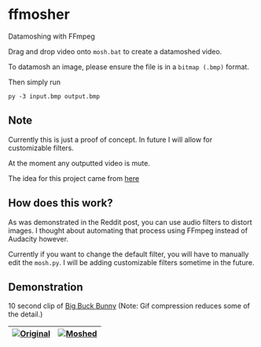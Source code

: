 # ffmosher
 Datamoshing with FFmpeg

Drag and drop video onto `mosh.bat` to create a datamoshed video.

To datamosh an image, please ensure the file is in a `bitmap (.bmp)` format.

Then simply run 

```
py -3 input.bmp output.bmp
```

## Note

Currently this is just a proof of concept. In future I will allow for customizable filters.

At the moment any outputted video is mute.

The idea for this project came from [here](https://www.reddit.com/r/datamoshing/comments/9s0los/datamoshd_a_screenshot_with_audacity_came_out/?utm_source=share&utm_medium=web2x&context=3)

## How does this work?

As was demonstrated in the Reddit post, you can use audio filters to distort images. I thought about automating that process using FFmpeg instead of Audacity however.

Currently if you want to change the default filter, you will have to manually edit the `mosh.py`. I will be adding customizable filters sometime in the future.

## Demonstration

10 second clip of [Big Buck Bunny](https://peach.blender.org/) (Note: Gif compression reduces some of the detail.)

|[![Original](https://i.postimg.cc/GhNb6xgT/nonmoshed.gif)](https://postimg.cc/RN7rHKBv)|[![Moshed](https://i.postimg.cc/xTq0s45S/moshed.gif)](https://postimg.cc/qzVVqQWm)|
|---	|---	|
